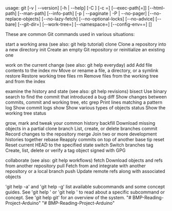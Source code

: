 usage: git [-v | --version] [-h | --help] [-C <path>] [-c <name>=<value>]
           [--exec-path[=<path>]] [--html-path] [--man-path] [--info-path]
           [-p | --paginate | -P | --no-pager] [--no-replace-objects] [--no-lazy-fetch]
           [--no-optional-locks] [--no-advice] [--bare] [--git-dir=<path>]
           [--work-tree=<path>] [--namespace=<name>] [--config-env=<name>=<envvar>]
           <command> [<args>]

These are common Git commands used in various situations:

start a working area (see also: git help tutorial)
   clone      Clone a repository into a new directory
   init       Create an empty Git repository or reinitialize an existing one

work on the current change (see also: git help everyday)
   add        Add file contents to the index
   mv         Move or rename a file, a directory, or a symlink
   restore    Restore working tree files
   rm         Remove files from the working tree and from the index

examine the history and state (see also: git help revisions)
   bisect     Use binary search to find the commit that introduced a bug
   diff       Show changes between commits, commit and working tree, etc
   grep       Print lines matching a pattern
   log        Show commit logs
   show       Show various types of objects
   status     Show the working tree status

grow, mark and tweak your common history
   backfill   Download missing objects in a partial clone
   branch     List, create, or delete branches
   commit     Record changes to the repository
   merge      Join two or more development histories together
   rebase     Reapply commits on top of another base tip
   reset      Reset current HEAD to the specified state
   switch     Switch branches
   tag        Create, list, delete or verify a tag object signed with GPG

collaborate (see also: git help workflows)
   fetch      Download objects and refs from another repository
   pull       Fetch from and integrate with another repository or a local branch
   push       Update remote refs along with associated objects

'git help -a' and 'git help -g' list available subcommands and some
concept guides. See 'git help <command>' or 'git help <concept>'
to read about a specific subcommand or concept.
See 'git help git' for an overview of the system.
"# BMP-Reading-Project-Arduino" 
"# BMP-Reading-Project-Arduino" 
